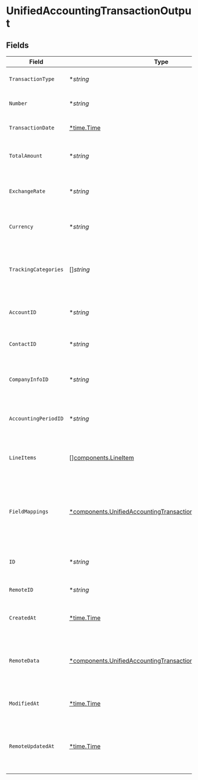 # UnifiedAccountingTransactionOutput


## Fields

| Field                                                                                                                                     | Type                                                                                                                                      | Required                                                                                                                                  | Description                                                                                                                               | Example                                                                                                                                   |
| ----------------------------------------------------------------------------------------------------------------------------------------- | ----------------------------------------------------------------------------------------------------------------------------------------- | ----------------------------------------------------------------------------------------------------------------------------------------- | ----------------------------------------------------------------------------------------------------------------------------------------- | ----------------------------------------------------------------------------------------------------------------------------------------- |
| `TransactionType`                                                                                                                         | **string*                                                                                                                                 | :heavy_minus_sign:                                                                                                                        | The type of the transaction                                                                                                               | Sale                                                                                                                                      |
| `Number`                                                                                                                                  | **string*                                                                                                                                 | :heavy_minus_sign:                                                                                                                        | The transaction number                                                                                                                    | 1001                                                                                                                                      |
| `TransactionDate`                                                                                                                         | [*time.Time](https://pkg.go.dev/time#Time)                                                                                                | :heavy_minus_sign:                                                                                                                        | The date of the transaction                                                                                                               | 2024-06-15T12:00:00Z                                                                                                                      |
| `TotalAmount`                                                                                                                             | **string*                                                                                                                                 | :heavy_minus_sign:                                                                                                                        | The total amount of the transaction                                                                                                       | 1000                                                                                                                                      |
| `ExchangeRate`                                                                                                                            | **string*                                                                                                                                 | :heavy_minus_sign:                                                                                                                        | The exchange rate applied to the transaction                                                                                              | 1.2                                                                                                                                       |
| `Currency`                                                                                                                                | **string*                                                                                                                                 | :heavy_minus_sign:                                                                                                                        | The currency of the transaction                                                                                                           | USD                                                                                                                                       |
| `TrackingCategories`                                                                                                                      | []*string*                                                                                                                                | :heavy_minus_sign:                                                                                                                        | The UUIDs of the tracking categories associated with the transaction                                                                      | [<br/>"801f9ede-c698-4e66-a7fc-48d19eebaa4f"<br/>]                                                                                        |
| `AccountID`                                                                                                                               | **string*                                                                                                                                 | :heavy_minus_sign:                                                                                                                        | The UUID of the associated account                                                                                                        | 801f9ede-c698-4e66-a7fc-48d19eebaa4f                                                                                                      |
| `ContactID`                                                                                                                               | **string*                                                                                                                                 | :heavy_minus_sign:                                                                                                                        | The UUID of the associated contact                                                                                                        | 801f9ede-c698-4e66-a7fc-48d19eebaa4f                                                                                                      |
| `CompanyInfoID`                                                                                                                           | **string*                                                                                                                                 | :heavy_minus_sign:                                                                                                                        | The UUID of the associated company info                                                                                                   | 801f9ede-c698-4e66-a7fc-48d19eebaa4f                                                                                                      |
| `AccountingPeriodID`                                                                                                                      | **string*                                                                                                                                 | :heavy_minus_sign:                                                                                                                        | The UUID of the associated accounting period                                                                                              | 801f9ede-c698-4e66-a7fc-48d19eebaa4f                                                                                                      |
| `LineItems`                                                                                                                               | [][components.LineItem](../../models/components/lineitem.md)                                                                              | :heavy_minus_sign:                                                                                                                        | The line items associated with this transaction                                                                                           |                                                                                                                                           |
| `FieldMappings`                                                                                                                           | [*components.UnifiedAccountingTransactionOutputFieldMappings](../../models/components/unifiedaccountingtransactionoutputfieldmappings.md) | :heavy_minus_sign:                                                                                                                        | The custom field mappings of the object between the remote 3rd party & Panora                                                             | {<br/>"custom_field_1": "value1",<br/>"custom_field_2": "value2"<br/>}                                                                    |
| `ID`                                                                                                                                      | **string*                                                                                                                                 | :heavy_minus_sign:                                                                                                                        | The UUID of the transaction record                                                                                                        | 801f9ede-c698-4e66-a7fc-48d19eebaa4f                                                                                                      |
| `RemoteID`                                                                                                                                | **string*                                                                                                                                 | :heavy_minus_sign:                                                                                                                        | The remote ID of the transaction                                                                                                          | remote_id_1234                                                                                                                            |
| `CreatedAt`                                                                                                                               | [*time.Time](https://pkg.go.dev/time#Time)                                                                                                | :heavy_minus_sign:                                                                                                                        | The created date of the transaction                                                                                                       | 2024-06-15T12:00:00Z                                                                                                                      |
| `RemoteData`                                                                                                                              | [*components.UnifiedAccountingTransactionOutputRemoteData](../../models/components/unifiedaccountingtransactionoutputremotedata.md)       | :heavy_minus_sign:                                                                                                                        | The remote data of the tracking category in the context of the 3rd Party                                                                  | {<br/>"raw_data": {<br/>"additional_field": "some value"<br/>}<br/>}                                                                      |
| `ModifiedAt`                                                                                                                              | [*time.Time](https://pkg.go.dev/time#Time)                                                                                                | :heavy_minus_sign:                                                                                                                        | The last modified date of the transaction                                                                                                 | 2024-06-15T12:00:00Z                                                                                                                      |
| `RemoteUpdatedAt`                                                                                                                         | [*time.Time](https://pkg.go.dev/time#Time)                                                                                                | :heavy_minus_sign:                                                                                                                        | The date when the transaction was last updated in the remote system                                                                       | 2024-06-15T12:00:00Z                                                                                                                      |